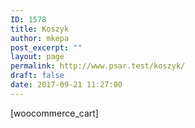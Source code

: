 ```yaml
---
ID: 1578
title: Koszyk
author: mkepa
post_excerpt: ""
layout: page
permalink: http://www.psar.test/koszyk/
draft: false
date: 2017-09-21 11:27:00
---
```

[woocommerce_cart]